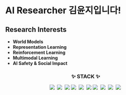 # AI Researcher 김윤지입니다!

## Research Interests
- **World Models**
- **Representation Learning**
- **Reinforcement Learning**
- **Multimodal Learning**
- **AI Safety & Social Impact**

<h3 align="center">✨ STACK ✨</h3>
<div align="center">
  <img src="https://img.shields.io/badge/Python-3670A0?style=for-the-badge&logo=Python&logoColor=white" />&nbsp
  <img src="https://img.shields.io/badge/Java-007396?style=for-the-badge&logo=Java&logoColor=white" />&nbsp
  <img src="https://img.shields.io/badge/TensorFlow-FF6F00?style=for-the-badge&logo=TensorFlow&logoColor=white" />
  <img src="https://img.shields.io/badge/Spring-6DB33F?style=for-the-badge&logo=Spring&logoColor=white" />&nbsp
  <img src="https://img.shields.io/badge/MySQL-4479A1?style=for-the-badge&logo=MySQL&logoColor=white" />&nbsp
  <img src="https://img.shields.io/badge/AWS-232F3E?style=for-the-badge&logo=amazonaws&logoColor=white" />
  <img src="https://img.shields.io/badge/djano-092E20?style=for-the-badge&logo=Django&logoColor=white" />&nbsp
  <img src="https://img.shields.io/badge/C++-00599C?style=for-the-badge&logo=C++&logoColor=white" />&nbsp
  <img src="https://img.shields.io/badge/Docker-2496ED?style=for-the-badge&logo=Docker&logoColor=white" />&nbsp
  <img src="https://img.shields.io/badge/Kubernetes-326CE5?style=for-the-badge&logo=Kubernetes&logoColor=white" />&nbsp
</div>

<!--
![yxnxx's GitHub stats](https://github-readme-stats.vercel.app/api?username=yxnxx&show_icons=true&theme=radical)
-->

<!--
**yxnxx/yxnxx** is a ✨ _special_ ✨ repository because its `README.md` (this file) appears on your GitHub profile.

Here are some ideas to get you started:

- 🔭 I’m currently working on ...
- 🌱 I’m currently learning ...
- 👯 I’m looking to collaborate on ...
- 🤔 I’m looking for help with ...
- 💬 Ask me about ...
- 📫 How to reach me: ...
- 😄 Pronouns: ...
- ⚡ Fun fact: ...
-->
